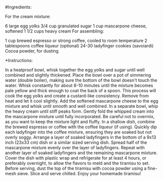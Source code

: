 #Ingredients:

For the cream mixture:

6 large egg yolks
3/4 cup granulated sugar
1 cup mascarpone cheese, softened
1 1/2 cups heavy cream
For assembling:

1 cup brewed espresso or strong coffee, cooled to room temperature
2 tablespoons coffee liqueur (optional)
24-30 ladyfinger cookies (savoiardi)
Cocoa powder, for dusting

*Instructions:

In a heatproof bowl, whisk together the egg yolks and sugar until well combined and slightly thickened.
Place the bowl over a pot of simmering water (double boiler), making sure the bottom of the bowl doesn't touch the water. Whisk constantly for about 8-10 minutes until the mixture becomes pale yellow and thick enough to coat the back of a spoon. This process will cook the egg yolks and create a custard-like consistency. Remove from heat and let it cool slightly.
Add the softened mascarpone cheese to the egg mixture and whisk until smooth and well combined.
In a separate bowl, whip the heavy cream until stiff peaks form. Gently fold the whipped cream into the mascarpone mixture until fully incorporated. Be careful not to overmix, as you want to keep the mixture light and fluffy.
In a shallow dish, combine the brewed espresso or coffee with the coffee liqueur (if using).
Quickly dip each ladyfinger into the coffee mixture, ensuring they are soaked but not overly soggy. Arrange a layer of soaked ladyfingers in the bottom of a 9x13 inch (23x33 cm) dish or a similar sized serving dish.
Spread half of the mascarpone mixture evenly over the layer of ladyfingers.
Repeat with another layer of soaked ladyfingers and the remaining mascarpone mixture.
Cover the dish with plastic wrap and refrigerate for at least 4 hours, or preferably overnight, to allow the flavors to meld and the tiramisu to set.
Before serving, dust the top of the tiramisu with cocoa powder using a fine-mesh sieve.
Slice and serve chilled. Enjoy your homemade tiramisu!
